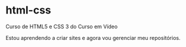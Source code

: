# html-css
 Curso de HTML5 e CSS 3 do Curso em Vídeo

Estou aprendendo a criar sites e agora vou gerenciar meu repositórios.